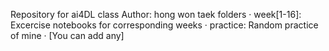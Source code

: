Repository for ai4DL class
Author: hong won taek
folders
· week[1-16]: Excercise notebooks for corresponding weeks
· practice: Random practice of mine
· [You can add any]

